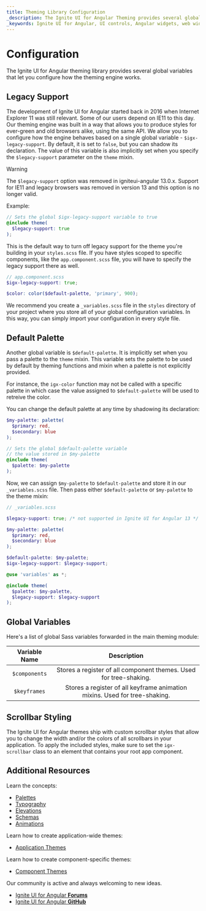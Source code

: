 ```yaml
---
title: Theming Library Configuration
_description: The Ignite UI for Angular Theming provides several global variables that let you configure how the theming engine works.
_keywords: Ignite UI for Angular, UI controls, Angular widgets, web widgets, UI widgets, Angular, Native Angular Components Suite, Native Angular Controls, Native Angular Components Library, Native Angular Components, Angular Theming Component, Angular Theming
---
```


# Configuration

<div class="highlight">The Ignite UI for Angular theming library provides several global variables that let you configure how the theming engine works.</div>
<div class="divider"></div>

## Legacy Support

The development of Ignite UI for Angular started back in 2016 when Internet Explorer 11 was still relevant. Some of our users depend on IE11 to this day. Our theming engine was built in a way that allows you to produce styles for ever-green and old browsers alike, using the same API. We allow you to configure how the engine behaves based on a single global variable - `$igx-legacy-support`. By default, it is set to `false`, but you can shadow its declaration. The value of this variable is also implicitly set when you specify the `$legacy-support` parameter on the `theme` mixin.

> [!WARNING]
> The `$legacy-support` option was removed in igniteui-angular 13.0.x. Support for IE11 and legacy browsers was removed in version 13 and this option is no longer valid.

Example:

```scss
// Sets the global $igx-legacy-support variable to true
@include theme(
  $legacy-support: true
);
```

This is the default way to turn off legacy support for the theme you're building in your `styles.scss` file. If you have styles scoped to specific components, like the `app.component.scss` file, you will have to specify the legacy support there as well.

```scss
// app.component.scss
$igx-legacy-support: true;

$color: color($default-palette, 'primary', 900);
```

We recommend you create a `_variables.scss` file in the `styles` directory of your project where you store all of your global configuration variables. In this way, you can simply import your configuration in every style file.

## Default Palette

Another global variable is `$default-palette`. It is implicitly set when you pass a palette to the `theme` mixin. This variable sets the palette to be used by default by theming functions and mixin when a palette is not explicitly provided.

For instance, the `igx-color` function may not be called with a specific palette in which case the value assigned to `$default-palette` will be used to retreive the color.

You can change the default palette at any time by shadowing its declaration:

```scss
$my-palette: palette(
  $primary: red, 
  $secondary: blue
);

// Sets the global $default-palette variable 
// the value stored in $my-palette
@include theme(
  $palette: $my-palette
);
```

Now, we can assign `$my-palette` to `$default-palette` and store it in our `_variables.scss` file. Then pass either `$default-palette` or `$my-palette` to the theme mixin:

```scss
// _variables.scss

$legacy-support: true; /* not supported in Ignite UI for Angular 13 */

$my-palette: palette(
  $primary: red, 
  $secondary: blue
);

$default-palette: $my-palette;
$igx-legacy-support: $legacy-support;
```

```scss
@use 'variables' as *;

@include theme(
  $palette: $my-palette,
  $legacy-support: $legacy-support
);
```

## Global Variables

Here's a list of global Sass variables forwarded in the main theming module:

| Variable Name | Description                                                                 |
|:-------------:|:---------------------------------------------------------------------------:|
| `$components` | Stores a register of all component themes. Used for tree-shaking.           |
| `$keyframes`  | Stores a register of all keyframe animation mixins. Used for tree-shaking. |

## Scrollbar Styling

The Ignite UI for Angular themes ship with custom scrollbar styles that allow you to change the width and/or the colors of all scrollbars in your application. To apply the included styles, make sure to set the `igx-scrollbar` class to an element that contains your root app component.

<div class="divider"></div>

## Additional Resources
Learn the concepts:

* [Palettes](./palettes.md)
* [Typography](./typography.md)
* [Elevations](./elevations.md)
* [Schemas](./schemas.md)
* [Animations](./animations.md)

Learn how to create application-wide themes:
* [Application Themes](./global-themes.md)

Learn how to create component-specific themes:
* [Component Themes](./component-themes.md)

Our community is active and always welcoming to new ideas.

* [Ignite UI for Angular **Forums**](https://www.infragistics.com/community/forums/f/ignite-ui-for-angular)
* [Ignite UI for Angular **GitHub**](https://github.com/IgniteUI/igniteui-angular)
